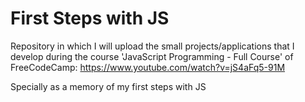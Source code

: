 # First Steps with JS

Repository in which I will upload the small projects/applications that I develop during the course 'JavaScript Programming - Full Course' of FreeCodeCamp: https://www.youtube.com/watch?v=jS4aFq5-91M

Specially as a memory of my first steps with JS